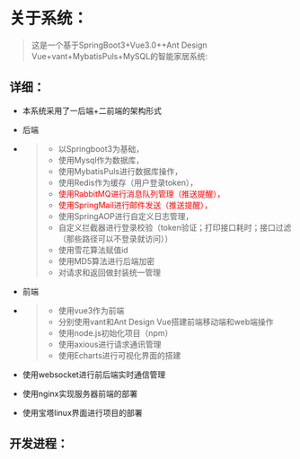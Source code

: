# 关于系统：

> 这是一个基于SpringBoot3+Vue3.0++Ant Design Vue+vant+MybatisPuls+MySQL的智能家居系统:

## 详细：

- 本系统采用了一后端+二前端的架构形式

- 后端

- > - 以Springboot3为基础，
  > - 使用Mysql作为数据库，
  > - 使用MybatisPuls进行数据库操作，
  > - 使用Redis作为缓存（用户登录token），
  > - <font color = red>使用RabbitMQ进行消息队列管理（推送提醒），</font>
  > - <font color = red>使用SpringMail进行邮件发送（推送提醒），</font>
  > - 使用SpringAOP进行自定义日志管理，
  > - 自定义拦截器进行登录校验（token验证；打印接口耗时；接口过滤（那些路径可以不登录就访问））
  > - 使用雪花算法赋值id
  > - 使用MD5算法进行后端加密
  > - 对请求和返回做封装统一管理

- 前端

- > - 使用vue3作为前端
  > - 分别使用vant和Ant Design Vue搭建前端移动端和web端操作
  > - 使用node.js初始化项目（npm）
  > - 使用axious进行请求通讯管理
  > - 使用Echarts进行可视化界面的搭建

- 使用websocket进行前后端实时通信管理

- 使用nginx实现服务器前端的部署

- 使用宝塔linux界面进行项目的部署

## 开发进程：

